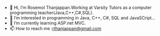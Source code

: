 - 👋 Hi, I’m Rosemol Thanjappan.Working at Varsity Tutors as a computer programming teacher(Java,C++,C#,SQL).
- 👀 I’m interested in programming in Java, C++, C#, SQL and JavaSCript...
- 🌱 I’m currently learning ASP.net MVC.
- 📫 How to reach me :rthanjappan@gmail.com

